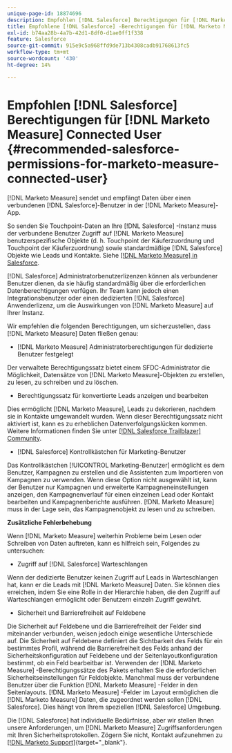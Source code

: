 ```yaml
---
unique-page-id: 18874696
description: Empfohlen [!DNL Salesforce] Berechtigungen für [!DNL Marketo Measure] Connected User - [!DNL Marketo Measure]
title: Empfohlene [!DNL Salesforce] -Berechtigungen für [!DNL Marketo Measure] Connected User
exl-id: b74aa28b-4a7b-42d1-8df0-d1ae0ff1f338
feature: Salesforce
source-git-commit: 915e9c5a968ffd9de713b4308cadb91768613fc5
workflow-type: tm+mt
source-wordcount: '430'
ht-degree: 14%

---
```


# Empfohlen [!DNL Salesforce] Berechtigungen für [!DNL Marketo Measure] Connected User {#recommended-salesforce-permissions-for-marketo-measure-connected-user}

[!DNL Marketo Measure] sendet und empfängt Daten über einen verbundenen [!DNL Salesforce]-Benutzer in der [!DNL Marketo Measure]-App.

So senden Sie Touchpoint-Daten an Ihre [!DNL Salesforce] -Instanz muss der verbundene Benutzer Zugriff auf [!DNL Marketo Measure] benutzerspezifische Objekte (d. h. Touchpoint der Käuferzuordnung und Touchpoint der Käuferzuordnung) sowie standardmäßige [!DNL Salesforce] Objekte wie Leads und Kontakte. Siehe [[!DNL Marketo Measure] in Salesforce](/help/configuration-and-setup/marketo-measure-and-salesforce/how-marketo-measure-and-salesforce-interact.md).

[!DNL Salesforce] Administratorbenutzerlizenzen können als verbundener Benutzer dienen, da sie häufig standardmäßig über die erforderlichen Datenberechtigungen verfügen. Ihr Team kann jedoch einen Integrationsbenutzer oder einen dedizierten [!DNL Salesforce] Anwenderlizenz, um die Auswirkungen von [!DNL Marketo Measure] auf Ihrer Instanz.

Wir empfehlen die folgenden Berechtigungen, um sicherzustellen, dass [!DNL Marketo Measure] Daten fließen genau:

* [!DNL Marketo Measure] Administratorberechtigungen für dedizierte Benutzer festgelegt

Der verwaltete Berechtigungssatz bietet einem SFDC-Administrator die Möglichkeit, Datensätze von [!DNL Marketo Measure]-Objekten zu erstellen, zu lesen, zu schreiben und zu löschen.

* Berechtigungssatz für konvertierte Leads anzeigen und bearbeiten

Dies ermöglicht [!DNL Marketo Measure], Leads zu dekorieren, nachdem sie in Kontakte umgewandelt wurden. Wenn dieser Berechtigungssatz nicht aktiviert ist, kann es zu erheblichen Datenverfolgungslücken kommen. Weitere Informationen finden Sie unter [[!DNL Salesforce Trailblazer] Community](https://help.salesforce.com/s/articleView?language=en_US&amp;id=leads_view_edit_converted.htm&amp;type=5).

* [!DNL Salesforce] Kontrollkästchen für Marketing-Benutzer

Das Kontrollkästchen [!UICONTROL Marketing-Benutzer] ermöglicht es dem Benutzer, Kampagnen zu erstellen und die Assistenten zum Importieren von Kampagnen zu verwenden. Wenn diese Option nicht ausgewählt ist, kann der Benutzer nur Kampagnen und erweiterte Kampagneneinstellungen anzeigen, den Kampagnenverlauf für einen einzelnen Lead oder Kontakt bearbeiten und Kampagnenberichte ausführen. [!DNL Marketo Measure] muss in der Lage sein, das Kampagnenobjekt zu lesen und zu schreiben.

**Zusätzliche Fehlerbehebung**

Wenn [!DNL Marketo Measure] weiterhin Probleme beim Lesen oder Schreiben von Daten auftreten, kann es hilfreich sein, Folgendes zu untersuchen:

* Zugriff auf [!DNL Salesforce] Warteschlangen

Wenn der dedizierte Benutzer keinen Zugriff auf Leads in Warteschlangen hat, kann er die Leads mit [!DNL Marketo Measure] Daten. Sie können dies erreichen, indem Sie eine Rolle in der Hierarchie haben, die den Zugriff auf Warteschlangen ermöglicht oder Benutzern einzeln Zugriff gewährt.

* Sicherheit und Barrierefreiheit auf Feldebene

Die Sicherheit auf Feldebene und die Barrierefreiheit der Felder sind miteinander verbunden, weisen jedoch einige wesentliche Unterschiede auf. Die Sicherheit auf Feldebene definiert die Sichtbarkeit des Felds für ein bestimmtes Profil, während die Barrierefreiheit des Felds anhand der Sicherheitskonfiguration auf Feldebene und der Seitenlayoutkonfiguration bestimmt, ob ein Feld bearbeitbar ist. Verwenden der [!DNL Marketo Measure] -Berechtigungssätze des Pakets erhalten Sie die erforderlichen Sicherheitseinstellungen für Feldobjekte. Manchmal muss der verbundene Benutzer über die Funktion [!DNL Marketo Measure] -Felder in den Seitenlayouts. [!DNL Marketo Measure] -Felder im Layout ermöglichen die [!DNL Marketo Measure] Daten, die zugeordnet werden sollen [!DNL Salesforce]. Dies hängt von Ihrem speziellen [!DNL Salesforce] Umgebung.

Die [!DNL Salesforce] hat individuelle Bedürfnisse, aber wir stellen Ihnen unsere Anforderungen, um [!DNL Marketo Measure] Zugriffsanforderungen mit Ihren Sicherheitsprotokollen. Zögern Sie nicht, Kontakt aufzunehmen zu [[!DNL Marketo Support]](https://nation.marketo.com/t5/support/ct-p/Support){target="_blank"}.
